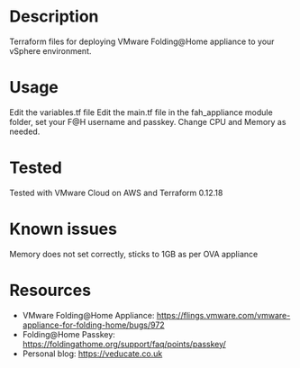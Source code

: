 #  Description
Terraform files for deploying VMware Folding@Home appliance to your vSphere environment. 

#  Usage
Edit the variables.tf file
Edit the main.tf file in the fah_appliance module folder, set your F@H username and passkey. Change CPU and Memory as needed.

#  Tested
Tested with VMware Cloud on AWS and Terraform 0.12.18

#  Known issues
Memory does not set correctly, sticks to 1GB as per OVA appliance

#  Resources
* VMware Folding@Home Appliance: https://flings.vmware.com/vmware-appliance-for-folding-home/bugs/972
* Folding@Home Passkey: https://foldingathome.org/support/faq/points/passkey/
* Personal blog: https://veducate.co.uk
